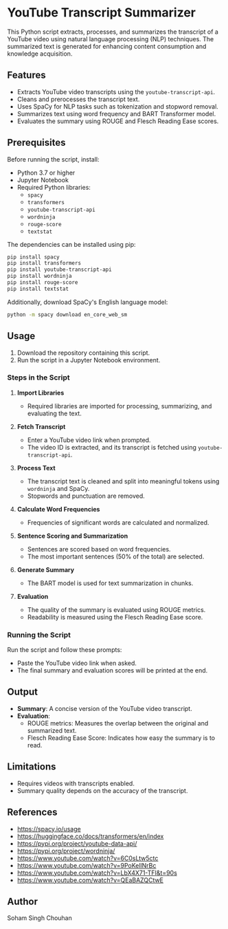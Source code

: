 # YouTube Transcript Summarizer

This Python script extracts, processes, and summarizes the transcript of a YouTube video using natural language processing (NLP) techniques. The summarized text is generated for enhancing content consumption and knowledge acquisition.

## Features

- Extracts YouTube video transcripts using the `youtube-transcript-api`.
- Cleans and prerocesses the transcript text.
- Uses SpaCy for NLP tasks such as tokenization and stopword removal.
- Summarizes text using word frequency and BART Transformer model.
- Evaluates the summary using ROUGE and Flesch Reading Ease scores.

## Prerequisites

Before running the script, install:

- Python 3.7 or higher
- Jupyter Notebook
- Required Python libraries:
  - `spacy`
  - `transformers`
  - `youtube-transcript-api`
  - `wordninja`
  - `rouge-score`
  - `textstat`

The dependencies can be installed using pip:
```bash
pip install spacy 
pip install transformers 
pip install youtube-transcript-api 
pip install wordninja 
pip install rouge-score
pip install textstat
```

Additionally, download SpaCy's English language model:
```bash
python -m spacy download en_core_web_sm
```

## Usage

1. Download the repository containing this script.
2. Run the script in a Jupyter Notebook environment.

### Steps in the Script

1. **Import Libraries**
   - Required libraries are imported for processing, summarizing, and evaluating the text.

2. **Fetch Transcript**
   - Enter a YouTube video link when prompted.
   - The video ID is extracted, and its transcript is fetched using `youtube-transcript-api`.

3. **Process Text**
   - The transcript text is cleaned and split into meaningful tokens using `wordninja` and SpaCy.
   - Stopwords and punctuation are removed.

4. **Calculate Word Frequencies**
   - Frequencies of significant words are calculated and normalized.

5. **Sentence Scoring and Summarization**
   - Sentences are scored based on word frequencies.
   - The most important sentences (50% of the total) are selected.

6. **Generate Summary**
   - The BART model is used for text summarization in chunks.

7. **Evaluation**
   - The quality of the summary is evaluated using ROUGE metrics.
   - Readability is measured using the Flesch Reading Ease score.

### Running the Script

Run the script and follow these prompts:

- Paste the YouTube video link when asked.
- The final summary and evaluation scores will be printed at the end.

## Output

- **Summary**: A concise version of the YouTube video transcript.
- **Evaluation**:
  - ROUGE metrics: Measures the overlap between the original and summarized text.
  - Flesch Reading Ease Score: Indicates how easy the summary is to read.

## Limitations

- Requires videos with transcripts enabled.
- Summary quality depends on the accuracy of the transcript.

## References

- https://spacy.io/usage
- https://huggingface.co/docs/transformers/en/index
- https://pypi.org/project/youtube-data-api/
- https://pypi.org/project/wordninja/
- https://www.youtube.com/watch?v=6C0sLtw5ctc
- https://www.youtube.com/watch?v=9PoKellNrBc
- https://www.youtube.com/watch?v=LbX4X71-TFI&t=90s
- https://www.youtube.com/watch?v=QEaBAZQCtwE

## Author

Soham Singh Chouhan
